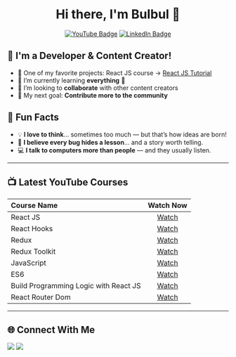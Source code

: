 <h1 align="center">Hi there, I'm Bulbul 👋</h1>

<p align="center">
  <a href="https://www.youtube.com/mdbulbulahmed"><img src="https://img.shields.io/badge/YouTube-Subscribe-red?style=for-the-badge&logo=youtube&logoColor=white" alt="YouTube Badge"/></a>
  <a href="https://www.linkedin.com/in/bulbulahmed9/"><img src="https://img.shields.io/badge/LinkedIn-Connect-blue?style=for-the-badge&logo=linkedin&logoColor=white" alt="LinkedIn Badge"/></a>
</p>

## 🚀 I'm a Developer & Content Creator!

- 🔭 One of my favorite projects: React JS course → [React JS Tutorial](https://www.youtube.com/watch?v=8reMA_HrrM8&list=PLgLaziU_e4WxVeOgq2DiCtdJ5jiLpZ91o)
- 🌱 I’m currently learning **everything** 🤣
- 👯 I’m looking to **collaborate** with other content creators
- 🥅 My next goal: **Contribute more to the community**

## 🎯 Fun Facts

- 💡 **I love to think**… sometimes too much — but that’s how ideas are born!
- 🐞 **I believe every bug hides a lesson**… and a story worth telling.
- 💻 **I talk to computers more than people** — and they usually listen.

---

## 📺 Latest YouTube Courses

| Course Name | Watch Now |
|:------------|:----------:|
| React JS | [Watch](https://www.youtube.com/watch?v=8reMA_HrrM8&list=PLgLaziU_e4WxVeOgq2DiCtdJ5jiLpZ91o) |
| React Hooks | [Watch](https://www.youtube.com/watch?v=gZ-WScG_Ssc&list=PLgLaziU_e4WzecpFl6_5dnItnLYDOIZ_l) |
| Redux | [Watch](https://www.youtube.com/watch?v=tq_hCeb5dNI&list=PLgLaziU_e4WxC-skTmmPpLcA-h06S2_kB) |
| Redux Toolkit | [Watch](https://www.youtube.com/watch?v=jOTMloR0GMY&list=PLgLaziU_e4WxNhdORpHfnYnypRbtGiIVh) |
| JavaScript | [Watch](https://www.youtube.com/watch?v=ihNGWSrKzr0&list=PLgLaziU_e4WzCjw0OyFpUYOR_WzgX_iIA) |
| ES6 | [Watch](https://www.youtube.com/watch?v=DYBpclZHQzc&list=PLgLaziU_e4Wzkj3fwb8neWMnPTzwRs2wk) |
| Build Programming Logic with React JS | [Watch](https://www.youtube.com/watch?v=1Dqe-GIa2U8&list=PLgLaziU_e4WzhTQ9WgfkWjHOM-6QwPJp2) |
| React Router Dom | [Watch](https://www.youtube.com/watch?v=eDGyGrlz8lo&list=PLgLaziU_e4Wx5uiAX8B1rXz3EHsUoulMW) |

---

## 🌐 Connect With Me

<p>
  <a href="https://www.youtube.com/mdbulbulahmed"><img src="https://img.shields.io/badge/YouTube-Channel-red?style=flat-square&logo=youtube"></a>
  <a href="https://www.linkedin.com/in/bulbulahmed9/"><img src="https://img.shields.io/badge/LinkedIn-Profile-blue?style=flat-square&logo=linkedin"></a>
</p>
